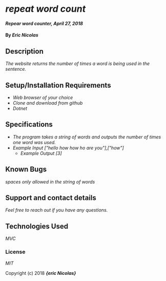 # _repeat word count_

#### _Repear word counter, April 27, 2018_

#### By _**Eric Nicolas**_

## Description

_The website returns the number of times a word is being used in the sentence._

## Setup/Installation Requirements

* _Web browser of your choice_
* _Clone and download from github_
* _Dotnet_

## Specifications
* _The program takes a string of words and outputs the number of times one word was used._
* _Example Input ["hello how how ho are you"],["how"]_
  * _Example Output [3]_


## Known Bugs

_spaces only allowed in the string of words_

## Support and contact details

_Feel free to reach out if you have any questions._

## Technologies Used

_MVC_

### License

*MIT*

Copyright (c) 2018 **_{eric Nicolas}_**

